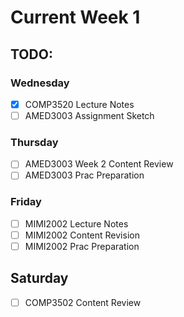 # Current Week 1

## TODO:

### Wednesday

- [x] COMP3520 Lecture Notes
- [ ] AMED3003 Assignment Sketch

### Thursday

- [ ] AMED3003 Week 2 Content Review
- [ ] AMED3003 Prac Preparation

### Friday

- [ ] MIMI2002 Lecture Notes
- [ ] MIMI2002 Content Revision
- [ ] MIMI2002 Prac Preparation

## Saturday

- [ ] COMP3502 Content Review
